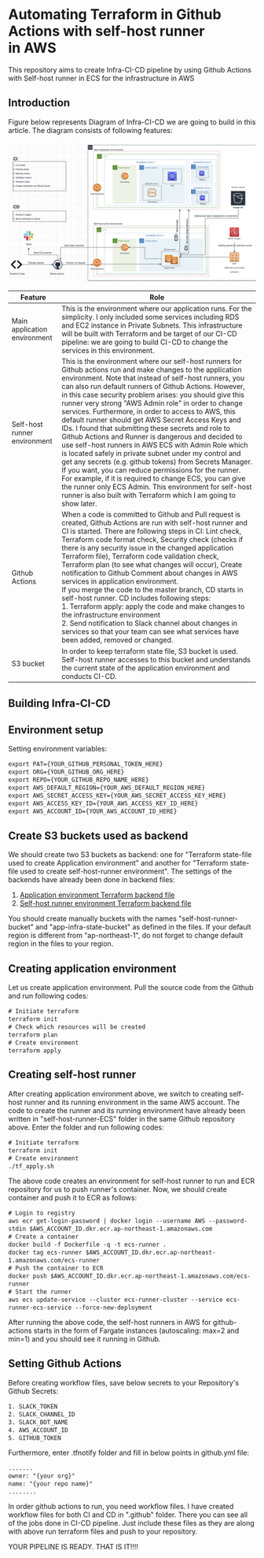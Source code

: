 # Automating Terraform in Github Actions with self-host runner in AWS

This repository aims to create Infra-CI-CD pipeline by using Github Actions with Self-host runner in ECS for the infrastructure in AWS

## Introduction

Figure below represents Diagram of Infra-CI-CD we are going to build in this article. The diagram consists of following features:

![](Infra-CI-CD-diagram.png)

Feature                       | Role
----------------------------- | -------------
Main application environment  | This is the environment where our application runs. For the simplicity. I only included some services including RDS and EC2 instance in Private Subnets. This infrastructure will be built with Terraform and be target of our CI-CD pipeline: we are going to build CI-CD to change the services in this environment.
Self-host runner environment  | This is the environment where our self-host runners for Github actions run and make changes to the application environment. Note that instead of self-host runners, you can also run default runners of Github Actions. However, in this case security problem arises: you should give this runner very strong "AWS Admin role" in order to change services. Furthermore, in order to access to AWS, this default runner should get AWS Secret Access Keys and IDs. I found that submitting these secrets and role to Github Actions and Runner is dangerous and decided to use self-host runners in AWS ECS with Admin Role which is located safely in private subnet under my control and get any secrets (e.g. github tokens) from Secrets Manager. If you want, you can reduce permissions for the runner. For example, if it is required to change ECS, you can give the runner only ECS Admin. This environment for self-host runner is also built with Terraform which I am going to show later.
Github Actions               | When a code is committed to Github and Pull request is created, Github Actions are run with self-host runner and CI is started. There are following steps in CI: Lint check, Terraform code format check, Security check (checks if there is any security issue in the changed application Terraform file), Terraform code validation check, Terraform plan (to see what changes will occur), Create notification to Github Comment about changes in AWS services in application environment. <br /> If you merge the code to the master branch, CD starts in self-host runner. CD includes following steps: <br /> 1. Terraform apply: apply the code and make changes to the infrastructure environment　<br /> 2. Send notification to Slack channel about changes in services so that your team can see what services have been added, removed or changed. <br />
S3 bucket | In order to keep terraform state file, S3 bucket is used. Self-host runner accesses to this bucket and understands the current state of the application environment and conducts CI-CD.

## Building Infra-CI-CD

## Environment setup

Setting environment variables:
```
export PAT={YOUR_GITHUB_PERSONAL_TOKEN_HERE}
export ORG={YOUR_GITHUB_ORG_HERE}
export REPO={YOUR_GITHUB_REPO_NAME_HERE}
export AWS_DEFAULT_REGION={YOUR_AWS_DEFAULT_REGION_HERE}
export AWS_SECRET_ACCESS_KEY={YOUR_AWS_SECRET_ACCESS_KEY_HERE}
export AWS_ACCESS_KEY_ID={YOUR_AWS_ACCESS_KEY_ID_HERE}
export AWS_ACCOUNT_ID={YOUR_AWS_ACCOUNT_ID_HERE}
```

## Create S3 buckets used as backend

We should create two S3 buckets as backend: one for "Terraform state-file used to create Application environment" and another for "Terraform state-file used to create self-host-runner environment". The settings of the backends have already been done in backend files:

1. [Application environment Terraform backend file](backend.tf)<br />
2. [Self-host runner environment Terraform backend file](self-host-runner-ECS/backend.tf)

You should create manually buckets with the names "self-host-runner-bucket" and "app-infra-state-bucket" as defined in the files. If your default region is different from "ap-northeast-1", do not forget to change default region in the files to your region.

## Creating application environment

Let us create application environment. Pull the source code from the Github and run following codes:

```
# Initiate terraform
terraform init
# Check which resources will be created
terraform plan
# Create environment
terraform apply
```

## Creating self-host runner

After creating application environment above, we switch to creating self-host runner and its running environment in the same AWS account. The code to create the runner and its running environment have already been written in "self-host-runner-ECS" folder in the same Github repository above. Enter the folder and run following codes:

```
# Initiate terraform
terraform init
# Create environment
./tf_apply.sh
```

The above code creates an environment for self-host runner to run and ECR repository for us to push runner's container. Now, we should create container and push it to ECR as follows:

```
# Login to registry
aws ecr get-login-password | docker login --username AWS --password-stdin $AWS_ACCOUNT_ID.dkr.ecr.ap-northeast-1.amazonaws.com
# Create a container
docker build -f Dockerfile -q -t ecs-runner .
docker tag ecs-runner $AWS_ACCOUNT_ID.dkr.ecr.ap-northeast-1.amazonaws.com/ecs-runner
# Push the container to ECR
docker push $AWS_ACCOUNT_ID.dkr.ecr.ap-northeast-1.amazonaws.com/ecs-runner
# Start the runner
aws ecs update-service --cluster ecs-runner-cluster --service ecs-runner-ecs-service --force-new-deployment
```

After running the above code, the self-host runners in AWS for github-actions starts in the form of Fargate instances (autoscaling: max=2 and min=1) and you should see it running in Github.

## Setting Github Actions

Before creating workflow files, save below secrets to your Repository's Github Secrets:

```
1. SLACK_TOKEN
2. SLACK_CHANNEL_ID
3. SLACK_BOT_NAME
4. AWS_ACCOUNT_ID
5. GITHUB_TOKEN
```

Furthermore, enter .tfnotify folder and fill in below points in github.yml file:

```
.......
owner: "{your org}"
name: "{your repo name}"
........
```

In order github actions to run, you need workflow files. I have created workflow files for both CI and CD in ".github" folder. There you can see all of the jobs done in CI-CD pipeline. Just include these files as they are along with above run terraform files and push to your repository.

YOUR PIPELINE IS READY. THAT IS IT!!!!
